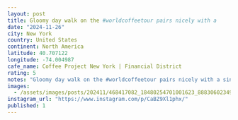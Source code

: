 ```yaml
---
layout: post
title: Gloomy day walk on the #worldcoffeetour pairs nicely with a
date: "2024-11-26"
city: New York
country: United States
continent: North America
latitude: 40.707122
longitude: -74.004987
cafe_name: Coffee Project New York | Financial District
rating: 5
notes: "Gloomy day walk on the #worldcoffeetour pairs nicely with a single origin pour over from and the amazing tunes of (I-'ve had them in loop since Friday night)"
images:
  - /assets/images/posts/202411/468417082_18480254701001623_888306023498161211_n_18043569782159520.jpg
instagram_url: "https://www.instagram.com/p/CaBZ9Xl1phx/"
published: 1
---
```

